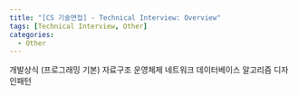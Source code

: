 ```yaml
---
title: "[CS 기술면접] - Technical Interview: Overview"
tags: [Technical Interview, Other]
categories:
  - Other
---
```


개발상식 (프로그래밍 기본)
자료구조
운영체제
네트워크
데이터베이스
알고리즘
디자인패턴

